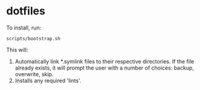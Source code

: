 dotfiles
========

To install, run:
  
    scripts/bootstrap.sh

This will:

1. Automatically link *.symlink files to their respective directories. If the file already exists, it will prompt the user with a number of choices: backup, overwrite, skip. 
2. Installs any required 'lints'.

